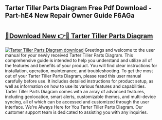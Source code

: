 ## Tarter Tiller Parts Diagram Free Pdf Download - Part-hE4 New Repair Owner Guide F6AGa

# <h2><a href="http://dfrhls.blite.top/?on=Tarter+Tiller+Parts+Diagram">🔗Download New 👉🔴 Tarter Tiller Parts Diagram</a></h2>

[![Tarter Tiller Parts Diagram download](https://i.imgur.com/lujVjoI.png)](http://dfrhls.blite.top/?on=Tarter+Tiller+Parts+Diagram)
Greetings and welcome to the user manual for your newly received Tarter Tiller Parts Diagram. This comprehensive guide is intended to help you understand and utilize all of the features and benefits of your product. You will find clear instructions for installation, operation, maintenance, and troubleshooting. To get the most out of your Tarter Tiller Parts Diagram, please read this user manual carefully before use. It includes detailed instructions for product setup, as well as information on how to use its various features and capabilities. Tarter Tiller Parts Diagram comes with an array of advanced features, including geolocation, smart alerts, customizable themes, and multi-device syncing, all of which can be accessed and customized through the user interface. We're Always Here for You Tarter Tiller Parts Diagram. Our customer support team is dedicated to assisting you with any inquiries.
